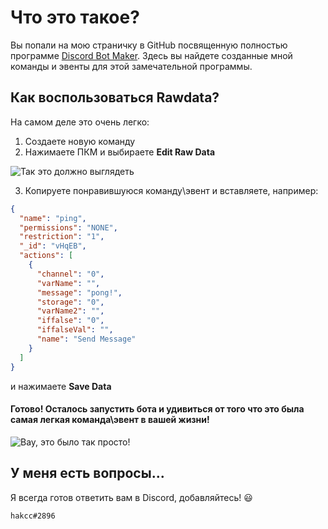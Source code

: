 # Что это такое?
Вы попали на мою страничку в GitHub посвященную полностью программе [Discord Bot Maker](https://store.steampowered.com/app/682130/Discord_Bot_Maker/). Здесь вы найдете созданные мной команды и эвенты для этой замечательной программы.

## Как воспользоваться Rawdata?
На самом деле это очень легко:

1. Создаете новую команду
2. Нажимаете ПКМ и выбираете **Edit Raw Data**

![Так это должно выглядеть](https://i.imgur.com/8HiedLL.png)

3. Копируете понравившуюся команду\эвент и вставляете, например:
```json
{
  "name": "ping",
  "permissions": "NONE",
  "restriction": "1",
  "_id": "vHqEB",
  "actions": [
    {
      "channel": "0",
      "varName": "",
      "message": "pong!",
      "storage": "0",
      "varName2": "",
      "iffalse": "0",
      "iffalseVal": "",
      "name": "Send Message"
    }
  ]
}
```
и нажимаете **Save Data**

#### Готово! Осталось запустить бота и удивиться от того что это была самая легкая команда\эвент в вашей жизни!
![Вау, это было так просто!](https://i.imgur.com/sFTEOB4.gif)

## У меня есть вопросы...
Я всегда готов ответить вам в Discord, добавляйтесь! :smiley:	

`hakcc#2896`

